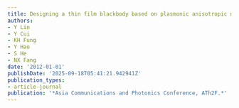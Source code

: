 ```yaml
---
title: Designing a thin film blackbody based on plasmonic anisotropic metamaterials
authors:
- Y Lin
- Y Cui
- KH Fung
- Y Hao
- S He
- NX Fang
date: '2012-01-01'
publishDate: '2025-09-18T05:41:21.942941Z'
publication_types:
- article-journal
publication: '*Asia Communications and Photonics Conference, ATh2F.*'
---
```

